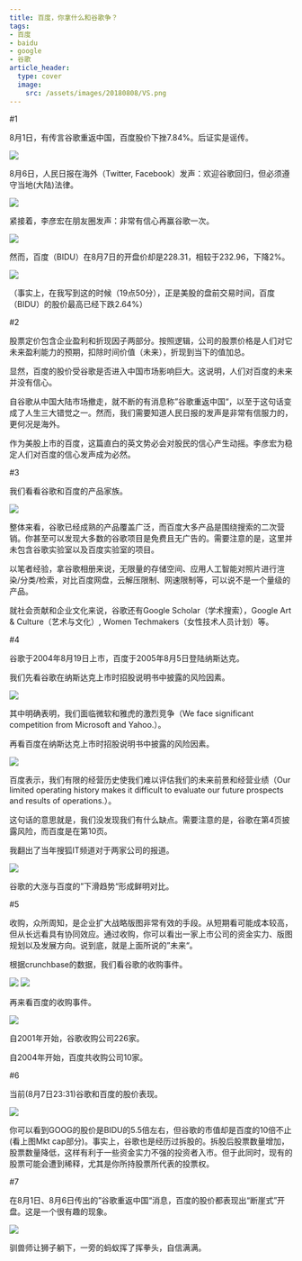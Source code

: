```yaml
---
title: 百度，你拿什么和谷歌争？
tags:
- 百度
- baidu
- google
- 谷歌
article_header:
  type: cover
  image:
    src: /assets/images/20180808/VS.png
---
```


#1

8月1日，有传言谷歌重返中国，百度股价下挫7.84%。后证实是谣传。

![](/assets/images/20180808/0801bidu-stock.png)





8月6日，人民日报在海外（Twitter, Facebook）发声：欢迎谷歌回归，但必须遵守当地(大陆)法律。


![](/assets/images/20180808/people%20daily-google%20back.png)




紧接着，李彦宏在朋友圈发声：非常有信心再赢谷歌一次。

![](/assets/images/20180808/yanhong.li%20pronounce.jpg)





然而，百度（BIDU）在8月7日的开盘价却是228.31，相较于232.96，下降2%。

![](/assets/images/20180808/bidu-start.png)



（事实上，在我写到这的时候（19点50分），正是美股的盘前交易时间，百度（BIDU）的股价最高已经下跌2.64%）



#2



股票定价包含企业盈利和折现因子两部分。按照逻辑，公司的股票价格是人们对它未来盈利能力的预期，扣除时间价值（未来），折现到当下的值加总。

显然，百度的股价受谷歌是否进入中国市场影响巨大。这说明，人们对百度的未来并没有信心。

自谷歌从中国大陆市场撤走，就不断的有消息称”谷歌重返中国“，以至于这句话变成了人生三大错觉之一。然而，我们需要知道人民日报的发声是非常有信服力的，更何况是海外。

作为美股上市的百度，这篇直白的英文势必会对股民的信心产生动摇。李彦宏为稳定人们对百度的信心发声成为必然。



#3



我们看看谷歌和百度的产品家族。

![](/assets/images/20180808/products%20g%20vs%20b.png)



整体来看，谷歌已经成熟的产品覆盖广泛，而百度大多产品是围绕搜索的二次营销。你甚至可以发现大多数的谷歌项目是免费且无广告的。需要注意的是，这里并未包含谷歌实验室以及百度实验室的项目。



以笔者经验，拿谷歌相册来说，无限量的存储空间、应用人工智能对照片进行渲染/分类/检索，对比百度网盘，云解压限制、网速限制等，可以说不是一个量级的产品。



就社会贡献和企业文化来说，谷歌还有Google Scholar（学术搜索），Google Art & Culture（艺术与文化）, Women Techmakers（女性技术人员计划）等。



#4



谷歌于2004年8月19日上市，百度于2005年8月5日登陆纳斯达克。



我们先看谷歌在纳斯达克上市时招股说明书中披露的风险因素。


![](/assets/images/20180808/google%20risk.png)



其中明确表明，我们面临微软和雅虎的激烈竞争（We face significant competition from Microsoft and Yahoo.）。



再看百度在纳斯达克上市时招股说明书中披露的风险因素。


![](/assets/images/20180808/baidu%20risk.png)



百度表示，我们有限的经营历史使我们难以评估我们的未来前景和经营业绩（Our limited operating history makes it difficult to evaluate our future prospects and results of operations.）。



这句话的意思就是，我们没发现我们有什么缺点。需要注意的是，谷歌在第4页披露风险，而百度是在第10页。



我翻出了当年搜狐IT频道对于两家公司的报道。


![](/assets/images/20180808/g%20vs%20b%20ipo.png)




谷歌的大涨与百度的”下滑趋势“形成鲜明对比。



#5



收购，众所周知，是企业扩大战略版图非常有效的手段。从短期看可能成本较高，但从长远看具有协同效应。通过收购，你可以看出一家上市公司的资金实力、版图规划以及发展方向。说到底，就是上面所说的”未来“。



根据crunchbase的数据，我们看谷歌的收购事件。


![](/assets/images/20180808/google%20acquisitions.png)
![](/assets/images/20180808/google%20acquisitions2.png)



再来看百度的收购事件。


![](/assets/images/20180808/baidu%20acquisitions.png)




自2001年开始，谷歌收购公司226家。

自2004年开始，百度共收购公司10家。



#6



当前(8月7日23:31)谷歌和百度的股价表现。


![](/assets/images/20180808/stock%20g%20vs%20b.png)




你可以看到GOOG的股价是BIDU的5.5倍左右，但谷歌的市值却是百度的10倍不止(看上图Mkt cap部分)。事实上，谷歌也是经历过拆股的。拆股后股票数量增加，股票数量降低，这样有利于一些资金实力不强的投资者入市。但于此同时，现有的股票可能会遭到稀释，尤其是你所持股票所代表的投票权。



#7



在8月1日、8月6日传出的”谷歌重返中国“消息，百度的股价都表现出“断崖式”开盘。这是一个很有趣的现象。


![](/assets/images/20180808/bidu%20jump.png)




驯兽师让狮子躺下，一旁的蚂蚁挥了挥拳头，自信满满。

